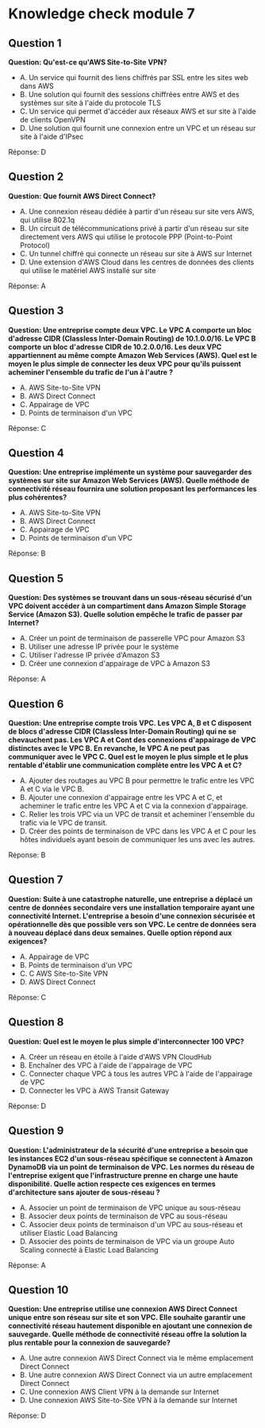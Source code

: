 # Knowledge check module 7

## Question 1

**Question: Qu'est-ce qu'AWS Site-to-Site VPN?**

- A. Un service qui fournit des liens chiffrés par SSL entre les sites web dans AWS
- B. Une solution qui fournit des sessions chiffrées entre AWS et des systèmes sur site à l'aide du protocole TLS
- C. Un service qui permet d'accéder aux réseaux AWS et sur site à l'aide de clients OpenVPN
- D. Une solution qui fournit une connexion entre un VPC et un réseau sur site à l'aide d'IPsec

Réponse: D

## Question 2

**Question: Que fournit AWS Direct Connect?**

- A. Une connexion réseau dédiée à partir d'un réseau sur site vers AWS, qui utilise 802.1q
- B. Un circuit de télécommunications privé à partir d'un réseau sur site directement vers AWS qui utilise le protocole PPP (Point-to-Point Protocol)
- C. Un tunnel chiffré qui connecte un réseau sur site à AWS sur Internet
- D. Une extension d'AWS Cloud dans les centres de données des clients qui utilise le matériel AWS installé sur site

Réponse: A

## Question 3

**Question: Une entreprise compte deux VPC. Le VPC A comporte un bloc d'adresse CIDR (Classless Inter-Domain Routing) de 10.1.0.0/16. Le VPC B comporte un bloc d'adresse CIDR de 10.2.0.0/16. Les deux VPC appartiennent au même compte Amazon Web Services (AWS). Quel est le moyen le plus simple de connecter les deux VPC pour qu'ils puissent acheminer l'ensemble du trafic de l'un à l'autre ?**

- A. AWS Site-to-Site VPN
- B. AWS Direct Connect
- C. Appairage de VPC
- D. Points de terminaison d'un VPC

Réponse: C

## Question 4

**Question: Une entreprise implémente un système pour sauvegarder des systèmes sur site sur Amazon Web Services (AWS). Quelle méthode de connectivité réseau fournira une solution proposant les performances les plus cohérentes?**

- A. AWS Site-to-Site VPN
- B. AWS Direct Connect
- C. Appairage de VPC
- D. Points de terminaison d'un VPC

Réponse: B

## Question 5

**Question: Des systèmes se trouvant dans un sous-réseau sécurisé d'un VPC doivent accéder à un compartiment dans Amazon Simple Storage Service (Amazon S3). Quelle solution empêche le trafic de passer par Internet?**

- A. Créer un point de terminaison de passerelle VPC pour Amazon S3
- B. Utiliser une adresse IP privée pour le système
- C. Utiliser l'adresse IP privée d'Amazon S3
- D. Créer une connexion d'appairage de VPC à Amazon S3

Réponse: A

## Question 6

**Question: Une entreprise compte trois VPC. Les VPC A, B et C disposent de blocs d'adresse CIDR (Classless Inter-Domain Routing) qui ne se chevauchent pas. Les VPC A et Cont des connexions d'appairage de VPC distinctes avec le VPC B. En revanche, le VPC A ne peut pas communiquer avec le VPC C. Quel est le moyen le plus simple et le plus rentable d'établir une communication complète entre les VPC A et C?**

- A. Ajouter des routages au VPC B pour permettre le trafic entre les VPC A et C via le VPC B.
- B. Ajouter une connexion d'appairage entre les VPC A et C, et acheminer le trafic entre les VPC A et C via la connexion d'appairage.
- C. Relier les trois VPC via un VPC de transit et acheminer l'ensemble du trafic via le VPC de transit.
- D. Créer des points de terminaison de VPC dans les VPC A et C pour les hôtes individuels ayant besoin de communiquer les uns avec les autres.

Réponse: B

## Question 7

**Question: Suite à une catastrophe naturelle, une entreprise a déplacé un centre de données secondaire vers une installation temporaire ayant une connectivité Internet. L'entreprise a besoin d'une connexion sécurisée et opérationnelle dès que possible vers son VPC. Le centre de données sera à nouveau déplacé dans deux semaines. Quelle option répond aux exigences?**

- A. Appairage de VPC
- B. Points de terminaison d'un VPC
- C. C AWS Site-to-Site VPN
- D. AWS Direct Connect

Réponse: C

## Question 8

**Question: Quel est le moyen le plus simple d'interconnecter 100 VPC?**

- A. Créer un réseau en étoile à l'aide d'AWS VPN CloudHub
- B. Enchaîner des VPC à l'aide de l'appairage de VPC
- C. Connecter chaque VPC à tous les autres VPC à l'aide de l'appairage de VPC
- D. Connecter les VPC à AWS Transit Gateway

Réponse: D

## Question 9

**Question: L'administrateur de la sécurité d'une entreprise a besoin que les instances EC2 d'un sous-réseau spécifique se connectent à Amazon DynamoDB via un point de terminaison de VPC. Les normes du réseau de l'entreprise exigent que l'infrastructure prenne en charge une haute disponibilité. Quelle action respecte ces exigences en termes d'architecture sans ajouter de sous-réseau ?**

- A. Associer un point de terminaison de VPC unique au sous-réseau
- B. Associer deux points de terminaison de VPC au sous-réseau
- C. Associer deux points de terminaison d'un VPC au sous-réseau et utiliser Elastic Load Balancing
- D. Associer des points de terminaison de VPC via un groupe Auto Scaling connecté à Elastic Load Balancing

Réponse: A

## Question 10

**Question: Une entreprise utilise une connexion AWS Direct Connect unique entre son réseau sur site et son VPC. Elle souhaite garantir une connectivité réseau hautement disponible en ajoutant une connexion de sauvegarde. Quelle méthode de connectivité réseau offre la solution la plus rentable pour la connexion de sauvegarde?**

- A. Une autre connexion AWS Direct Connect via le même emplacement Direct Connect
- B. Une autre connexion AWS Direct Connect via un autre emplacement Direct Connect
- C. Une connexion AWS Client VPN à la demande sur Internet
- D. Une connexion AWS Site-to-Site VPN à la demande sur Internet

Réponse: D

